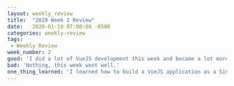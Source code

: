 ```yaml
---
layout: weekly_review
title:  "2020 Week 2 Review"
date:   2020-01-10 07:00:00 -0500
categories: weekly-review
tags:
 - Weekly Review
week_number: 2
good: 'I did a lot of VueJS development this week and became a lot more familiar with it.'
bad: 'Nothing, this week went well.'
one_thing_learned: 'I learned how to build a VueJS application as a Single-Page Application. I learned that each Vue component contains HTML, JavaScript, and scoped CSS (only applies to the Vue component it\’s in) all in its own file.'
---
```


